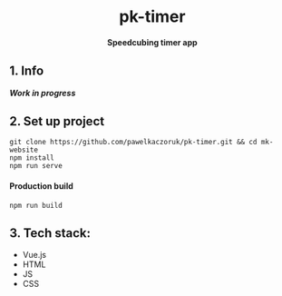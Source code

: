 <h1 align="center">pk-timer</h1>
<h4 align="center">Speedcubing timer app</h4>

## 1. Info
***Work in progress***

## 2. Set up project
    git clone https://github.com/pawelkaczoruk/pk-timer.git && cd mk-website
    npm install
    npm run serve
    
#### Production build
    npm run build

## 3. Tech stack:
* Vue.js
* HTML
* JS
* CSS
